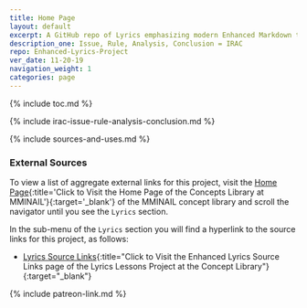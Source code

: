 ```yaml
---
title: Home Page
layout: default
excerpt: A GitHub repo of Lyrics emphasizing modern Enhanced Markdown techniques ...
description_one: Issue, Rule, Analysis, Conclusion = IRAC
repo: Enhanced-Lyrics-Project
ver_date: 11-20-19
navigation_weight: 1
categories: page
---
```

{% include toc.md %}

{% include irac-issue-rule-analysis-conclusion.md %}

{% include sources-and-uses.md %}

### External Sources

To view a list of aggregate external links for this project, visit the [Home Page](https://mminail.github.io/){:title='Click to Visit the Home Page of the Concepts Library at MMINAIL'}{:target='_blank'} of the MMINAIL concept library and scroll the navigator until you see the `Lyrics` section.

In the sub-menu of the `Lyrics` section you will find a hyperlink to the source links for this project, as follows:

- [Lyrics Source Links](https://mminail.github.io/Lyrics/Lyrics-Source-Links.htm){:title="Click to Visit the Enhanced Lyrics Source Links page of the Lyrics Lessons Project at the Concept Library"}{:target="_blank"}

{% include patreon-link.md %}
